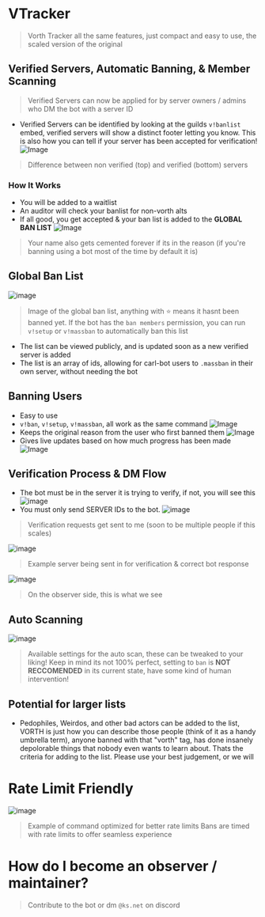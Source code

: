 # VTracker
> Vorth Tracker
> all the same features, just compact and easy to use, the scaled version of the original

## Verified Servers, Automatic Banning, & Member Scanning
> Verified Servers can now be applied for by server owners / admins who DM the bot with a server ID
- Verified Servers can be identified by looking at the guilds `v!banlist` embed, verified servers will show a distinct footer letting you know. This is also how you can tell if your server has been accepted for verification!
![Image](https://github.com/user-attachments/assets/9879c9f5-79be-4613-83c2-9cd1e5445280)
> Difference between non verified (top) and verified (bottom) servers

### How It Works
- You will be added to a waitlist
- An auditor will check your banlist for non-vorth alts
- If all good, you get accepted & your ban list is added to the **GLOBAL BAN LIST**
![Image](https://github.com/user-attachments/assets/0cc686ce-ea9d-473f-83e7-4ee2dea866a5)
> Your name also gets cemented forever if its in the reason (if you're banning using a bot most of the time by default it is)

## Global Ban List
![image](https://github.com/user-attachments/assets/379a7958-15f7-461a-ad69-4b1de8fe79d4)
> Image of the global ban list, anything with :star: means it hasnt been banned yet.
> If the bot has the `ban members` permission, you can run `v!setup` or `v!massban` to automatically ban this list
- The list can be viewed publicly, and is updated soon as a new verified server is added
- The list is an array of ids, allowing for carl-bot users to `.massban` in their own server, without needing the bot

## Banning Users
- Easy to use
- `v!ban`, `v!setup`, `v!massban`, all work as the same command
![Image](https://github.com/user-attachments/assets/0182ad2c-512d-4d2e-948f-2e5e49ba5046)
- Keeps the original reason from the user who first banned them
![Image](https://github.com/user-attachments/assets/cb1ef4d9-166f-4796-897f-e59d890a9743)
- Gives live updates based on how much progress has been made
![Image](https://github.com/user-attachments/assets/54945987-9143-4ff4-948b-4297891a4834)

## Verification Process & DM Flow
- The bot must be in the server it is trying to verify, if not, you will see this
![image](https://github.com/user-attachments/assets/33c21930-69d5-4e7c-b21c-5c632cdf387c)
- You must only send SERVER IDs to the bot.
![image](https://github.com/user-attachments/assets/3486a0d1-73ea-4632-852a-da9037037fa5)
> Verification requests get sent to me (soon to be multiple people if this scales)

![image](https://github.com/user-attachments/assets/7ba39dcb-670b-47fe-9ff5-f4bb18146c19)
> Example server being sent in for verification & correct bot response

![image](https://github.com/user-attachments/assets/9b57f76b-e9f0-488a-8c08-975e05af0f9c)
> On the observer side, this is what we see

## Auto Scanning
![image](https://github.com/user-attachments/assets/45451648-f8e4-41dd-b43d-a8992b2d3911)
> Available settings for the auto scan, these can be tweaked to your liking!
> Keep in mind its not 100% perfect, setting to `ban` is **NOT RECCOMENDED** in its current state, have some kind of human intervention!

## Potential for larger lists
- Pedophiles, Weirdos, and other bad actors can be added to the list, VORTH is just how you can describe those people (think of it as a handy umbrella term), anyone banned with that "vorth" tag, has done insanely depolorable things that nobody even wants to learn about. Thats the criteria for adding to the list. Please use your best judgement, or we will

# Rate Limit Friendly
![image](https://github.com/user-attachments/assets/bb05d240-542f-4ccf-9e37-43e80c10efc0)
> Example of command optimized for better rate limits
> Bans are timed with rate limits to offer seamless experience

# How do I become an observer / maintainer?
> Contribute to the bot or dm `@ks.net` on discord
